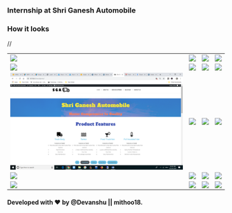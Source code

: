 ### Internship at Shri Ganesh Automobile

### How it looks 
<table>
<tr>
  <td><img align="left" src="https://github.com/mithoo18/Internship/blob/main/gitimg/1.png1"/></td>

<td><img align="right" src="https://github.com/mithoo18/Internship/blob/main/gitimg/1.png2" /></td>
  <td><img align="left" src="https://github.com/mithoo18/Internship/blob/main/gitimg/1.png3" /></td>

<td><img align="right" src="https://github.com/mithoo18/Internship/blob/main/gitimg/1.png4"/></td>
</tr>
<tr>
  <td><img align="left" src="https://github.com/mithoo18/Internship/blob/main/gitimg/1.png5"/></td>

<td><img align="right" src="https://github.com/mithoo18/Internship/blob/main/gitimg/1.png6"/></td>
  <td><img align="left" src="https://github.com/mithoo18/Internship/blob/main/gitimg/1.png7"/></td>

<td><img align="right" src="https://github.com/mithoo18/Internship/blob/main/gitimg/1.png8"/></td>
</tr>
<tr>
  <td><img align="left" src="https://github.com/mithoo18/Internship/blob/main/gitimg/1.png"/></td>

<td><img align="right" src="https://github.com/mithoo18/Internship/blob/main/gitimg/1.png10"/></td>
  <td><img align="left" src="https://github.com/mithoo18/Internship/blob/main/gitimg/1.png11"/></td>

<td><img align="right" src="https://github.com/mithoo18/Internship/blob/main/gitimg/1.png12"/></td>
</tr>
<tr>
  <td><img align="left" src="https://github.com/mithoo18/Internship/blob/main/gitimg/1.png13"/></td>

<td><img align="right" src="https://github.com/mithoo18/Internship/blob/main/gitimg/1.png14"/></td>
  <td><img align="left" src="https://github.com/mithoo18/Internship/blob/main/gitimg/1.png15"/></td>

<td><img align="right" src="https://github.com/mithoo18/Internship/blob/main/gitimg/1.png16"/></td>
</tr>
<tr>
  <td><img align="left" src="https://github.com/mithoo18/Internship/blob/main/gitimg/1.png17"/></td>

<td><img align="right" src="https://github.com/mithoo18/Internship/blob/main/gitimg/1.png18"/></td>
  <td><img align="left" src="https://github.com/mithoo18/Internship/blob/main/gitimg/1.png19"/></td>

//<td><img align="right" src="https://github.com/mithoo18/Internship/blob/main/gitimg/1.png4"/></td>
</tr>
</table>



#### Developed with ❤ by @Devanshu || mithoo18.
